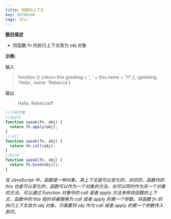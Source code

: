 ```yaml
---
title: 函数的上下文
key: 20190106
tags: this
---
```


<!--more-->

**题目描述**

- 将函数 fn 的执行上下文改为 obj 对象

**示例:**

输入

> function () {return this.greeting + ', ' + this.name + '!!!';}, {greeting: 'Hello', name: 'Rebecca'}

输出

> Hello, Rebecca!!!

```javascript
//三种方案
//apply
function speak(fn, obj) {
  return fn.apply(obj);
}
//call
function speak(fn, obj) {
  return fn.call(obj);
}
//bind
function speak(fn, obj) {
  return fn.bind(obj)();
}
```

_在 JavaScript 中，函数是一种对象，其上下文是可以变化的，对应的，函数内的 this 也是可以变化的，函数可以作为一个对象的方法，也可以同时作为另一个对象的方法，可以通过 Function 对象中的 call 或者 apply 方法来修改函数的上下文，函数中的 this 指针将被替换为 call 或者 apply 的第一个参数。将函数 fn 的执行上下文改为 obj 对象，只需要将 obj 作为 call 或者 apply 的第一个参数传入即可。_
